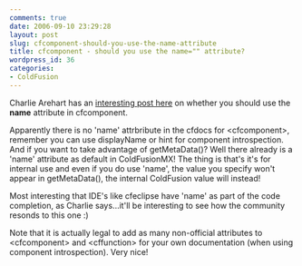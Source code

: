 ```yaml
---
comments: true
date: 2006-09-10 23:29:28
layout: post
slug: cfcomponent-should-you-use-the-name-attribute
title: cfcomponent - should you use the name="" attribute?
wordpress_id: 36
categories:
- ColdFusion
---
```


Charlie Arehart has an [interesting post here](http://carehart.org/blog/client/index.cfm/2006/9/9/Argument_against_CFCOMPONENT_NAME) on whether you should use the **name** attribute in cfcomponent.

Apparently there is no 'name' attrbribute in the cfdocs for &lt;cfcomponent&gt;, remember you can use displayName or hint for component introspection. And if you want to take advantage of getMetaData()? Well there already is a 'name' attribute as default in ColdFusionMX! The thing is that's it's for internal use and even if you do use 'name', the value you specify won't appear in getMetaData(), the internal ColdFusion value will instead!

Most interesting that IDE's like cfeclipse have 'name' as part of the code completion, as Charlie says...it'll be interesting to see how the community resonds to this one :)

Note that it is actually legal to add as many non-official attributes to &lt;cfcomponent&gt; and &lt;cffunction&gt; for your own documentation (when using component introspection). Very nice!
